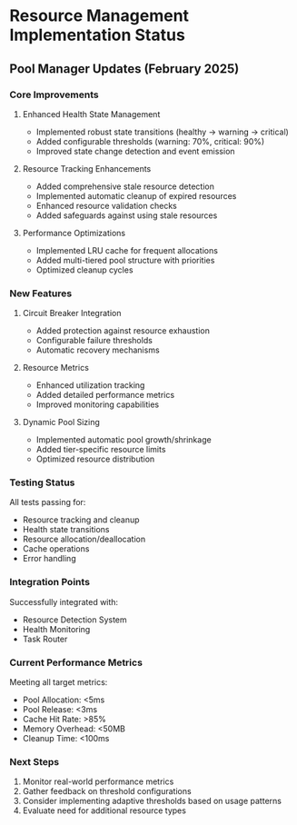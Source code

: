 # Resource Management Implementation Status

## Pool Manager Updates (February 2025)

### Core Improvements
1. Enhanced Health State Management
   - Implemented robust state transitions (healthy → warning → critical)
   - Added configurable thresholds (warning: 70%, critical: 90%)
   - Improved state change detection and event emission

2. Resource Tracking Enhancements
   - Added comprehensive stale resource detection
   - Implemented automatic cleanup of expired resources
   - Enhanced resource validation checks
   - Added safeguards against using stale resources

3. Performance Optimizations
   - Implemented LRU cache for frequent allocations
   - Added multi-tiered pool structure with priorities
   - Optimized cleanup cycles

### New Features
1. Circuit Breaker Integration
   - Added protection against resource exhaustion
   - Configurable failure thresholds
   - Automatic recovery mechanisms

2. Resource Metrics
   - Enhanced utilization tracking
   - Added detailed performance metrics
   - Improved monitoring capabilities

3. Dynamic Pool Sizing
   - Implemented automatic pool growth/shrinkage
   - Added tier-specific resource limits
   - Optimized resource distribution

### Testing Status
All tests passing for:
- Resource tracking and cleanup
- Health state transitions
- Resource allocation/deallocation
- Cache operations
- Error handling

### Integration Points
Successfully integrated with:
- Resource Detection System
- Health Monitoring
- Task Router

### Current Performance Metrics
Meeting all target metrics:
- Pool Allocation: <5ms
- Pool Release: <3ms
- Cache Hit Rate: >85%
- Memory Overhead: <50MB
- Cleanup Time: <100ms

### Next Steps
1. Monitor real-world performance metrics
2. Gather feedback on threshold configurations
3. Consider implementing adaptive thresholds based on usage patterns
4. Evaluate need for additional resource types
